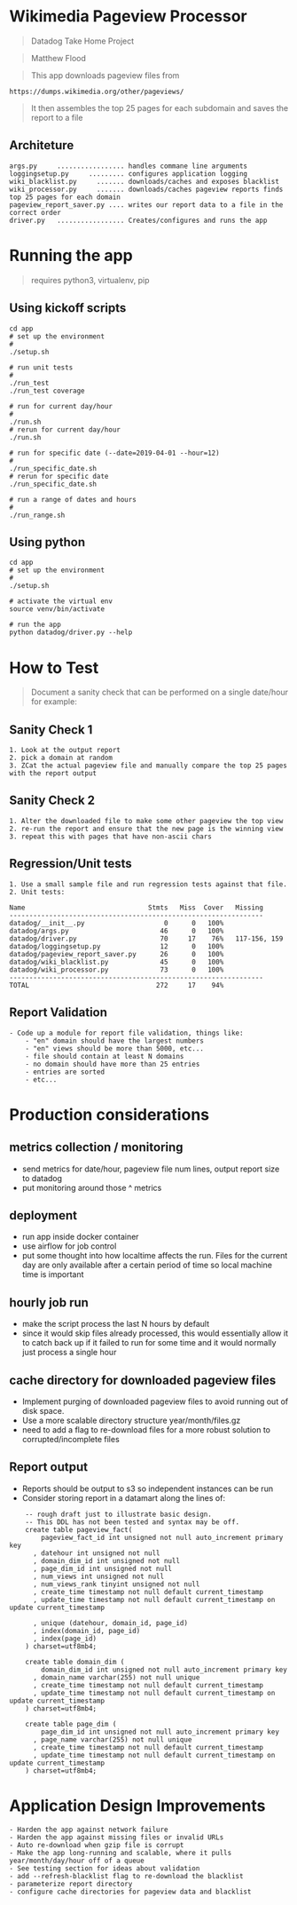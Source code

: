 # Wikimedia Pageview Processor

> Datadog Take Home Project

> Matthew Flood

> This app downloads pageview files from 

    https://dumps.wikimedia.org/other/pageviews/

> It then assembles the top 25 pages for each subdomain
and saves the report to a file

## Architeture

    args.py     ................. handles commane line arguments   
    loggingsetup.py     ......... configures application logging
    wiki_blacklist.py     ....... downloads/caches and exposes blacklist
    wiki_processor.py     ....... downloads/caches pageview reports finds top 25 pages for each domain 
    pageview_report_saver.py .... writes our report data to a file in the correct order
    driver.py   ................. Creates/configures and runs the app


# Running the app

> requires python3, virtualenv, pip


## Using kickoff scripts

```
cd app
# set up the environment
#
./setup.sh

# run unit tests
#
./run_test
./run_test coverage

# run for current day/hour
#
./run.sh
# rerun for current day/hour
./run.sh

# run for specific date (--date=2019-04-01 --hour=12)
#
./run_specific_date.sh
# rerun for specific date
./run_specific_date.sh

# run a range of dates and hours
#
./run_range.sh
```

## Using python
```
cd app
# set up the environment
#
./setup.sh

# activate the virtual env
source venv/bin/activate

# run the app
python datadog/driver.py --help

```


# How to Test

> Document a sanity check that can be performed on a single date/hour
for example:

## Sanity Check 1
    1. Look at the output report
    2. pick a domain at random
    3. ZCat the actual pageview file and manually compare the top 25 pages with the report output

## Sanity Check 2
    1. Alter the downloaded file to make some other pageview the top view
    2. re-run the report and ensure that the new page is the winning view
    3. repeat this with pages that have non-ascii chars
    
## Regression/Unit tests

    1. Use a small sample file and run regression tests against that file.
    2. Unit tests:

```
Name                               Stmts   Miss  Cover   Missing
----------------------------------------------------------------
datadog/__init__.py                    0      0   100%
datadog/args.py                       46      0   100%
datadog/driver.py                     70     17    76%   117-156, 159
datadog/loggingsetup.py               12      0   100%
datadog/pageview_report_saver.py      26      0   100%
datadog/wiki_blacklist.py             45      0   100%
datadog/wiki_processor.py             73      0   100%
----------------------------------------------------------------
TOTAL                                272     17    94%
```

## Report Validation
    - Code up a module for report file validation, things like:
        - "en" domain should have the largest numbers
        - "en" views should be more than 5000, etc...
        - file should contain at least N domains
        - no domain should have more than 25 entries
        - entries are sorted
        - etc...


# Production considerations

## metrics collection / monitoring

- send metrics for date/hour, pageview file num lines, output report size to datadog
- put monitoring around those ^ metrics

## deployment

- run app inside docker container
- use airflow for job control
- put some thought into how localtime affects the run. Files for the current day are only available after a certain
period of time so local machine time is important

## hourly job run

- make the script process the last N hours by default
- since it would skip files already processed, this would essentially
allow it to catch back up if it failed to run for some time and it would
normally just process a single hour

## cache directory for downloaded pageview files

- Implement purging of downloaded pageview files to avoid running out of disk space.
- Use a more scalable directory structure year/month/files.gz
- need to add a flag to re-download files for a more robust solution to corrupted/incomplete files

## Report output

- Reports should be output to s3 so independent instances can be run
- Consider storing report in a datamart along the lines of:

```{sql}
    -- rough draft just to illustrate basic design.
    -- This DDL has not been tested and syntax may be off.
    create table pageview_fact(
        pageview_fact_id int unsigned not null auto_increment primary key
      , datehour int unsigned not null
      , domain_dim_id int unsigned not null
      , page_dim_id int unsigned not null
      , num_views int unsigned not null
      , num_views_rank tinyint unsigned not null
      , create_time timestamp not null default current_timestamp
      , update_time timestamp not null default current_timestamp on update current_timestamp

      , unique (datehour, domain_id, page_id)
      , index(domain_id, page_id)
      , index(page_id)
    ) charset=utf8mb4;

    create table domain_dim (
        domain_dim_id int unsigned not null auto_increment primary key
      , domain_name varchar(255) not null unique
      , create_time timestamp not null default current_timestamp
      , update_time timestamp not null default current_timestamp on update current_timestamp
    ) charset=utf8mb4;

    create table page_dim (
        page_dim_id int unsigned not null auto_increment primary key
      , page_name varchar(255) not null unique
      , create_time timestamp not null default current_timestamp
      , update_time timestamp not null default current_timestamp on update current_timestamp
    ) charset=utf8mb4;

```

# Application Design Improvements

    - Harden the app against network failure
    - Harden the app against missing files or invalid URLs
    - Auto re-download when gzip file is corrupt
    - Make the app long-running and scalable, where it pulls year/month/day/hour off of a queue
    - See testing section for ideas about validation
    - add --refresh-blacklist flag to re-download the blacklist
    - parameterize report directory
    - configure cache directories for pageview data and blacklist
